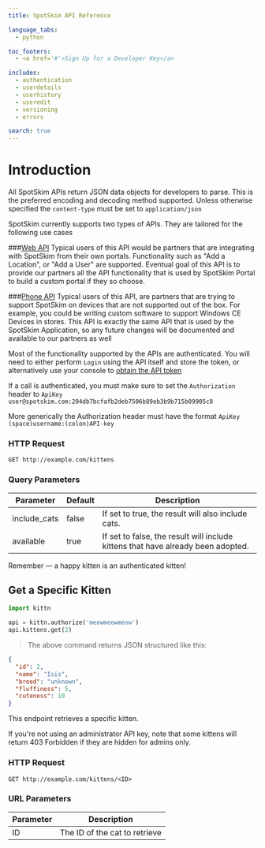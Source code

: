 ```yaml
---
title: SpotSkim API Reference

language_tabs:
  - python

toc_footers:
  - <a href='#'>Sign Up for a Developer Key</a>

includes:
  - authentication
  - userdetails
  - userhistory
  - useredit
  - versioning
  - errors

search: true
---
```

# Introduction
All SpotSkim APIs return JSON data objects for developers to parse. This is the preferred encoding and decoding method supported. Unless otherwise specified the `content-type` must be set to `application/json`

SpotSkim currently supports two types of APIs. They are tailored for the following use cases

###[Web API](#web-api)
Typical users of this API would be partners that are integrating with SpotSkim from their own portals. Functionality such as "Add a Location", or "Add a User" are supported. Eventual goal of this API is to provide our partners all the API functionality that is used by SpotSkim Portal to build a custom portal if they so choose.  

###[Phone API](#phone-api)
Typical users of this API, are partners that are trying to support SpotSkim on devices that are not supported out of the box. For example, you could be writing custom software to support Windows CE Devices in stores. 
This API is exactly the same API that is used by the SpotSkim Application, so any future changes will be documented and available to our partners as well

Most of the functionality supported by the APIs are authenticated. You will need to either perform `Login` using the API itself and store the token, or alternatively use your console to [obtain the API token](#obtaining-tokens)

If a call is authenticated, you must make sure to set the `Authorization` header to `ApiKey user@spotskim.com:204db7bcfafb2deb7506b89eb3b9b715b09905c8`

More generically the Authorization header must have the format 
`ApiKey (space)username:(colon)API-key`

### HTTP Request

`GET http://example.com/kittens`

### Query Parameters

Parameter | Default | Description
--------- | ------- | -----------
include_cats | false | If set to true, the result will also include cats.
available | true | If set to false, the result will include kittens that have already been adopted.

<aside class="success">
Remember — a happy kitten is an authenticated kitten!
</aside>

## Get a Specific Kitten

```python
import kittn

api = kittn.authorize('meowmeowmeow')
api.kittens.get(2)
```

> The above command returns JSON structured like this:

```json
{
  "id": 2,
  "name": "Isis",
  "breed": "unknown",
  "fluffiness": 5,
  "cuteness": 10
}
```

This endpoint retrieves a specific kitten.

<aside class="warning">If you're not using an administrator API key, note that some kittens will return 403 Forbidden if they are hidden for admins only.</aside>

### HTTP Request

`GET http://example.com/kittens/<ID>`

### URL Parameters

Parameter | Description
--------- | -----------
ID | The ID of the cat to retrieve

